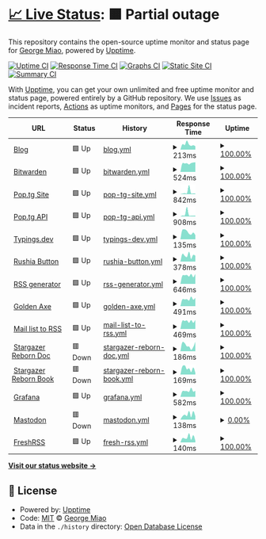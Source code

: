 # [📈 Live Status](https://status.miao.dev): <!--live status--> **🟧 Partial outage**

This repository contains the open-source uptime monitor and status page for [George Miao](miao.dev), powered by [Upptime](https://github.com/upptime/upptime).

[![Uptime CI](https://github.com/George-Miao/upptime/workflows/Uptime%20CI/badge.svg)](https://github.com/George-Miao/upptime/actions?query=workflow%3A%22Uptime+CI%22)
[![Response Time CI](https://github.com/George-Miao/upptime/workflows/Response%20Time%20CI/badge.svg)](https://github.com/George-Miao/upptime/actions?query=workflow%3A%22Response+Time+CI%22)
[![Graphs CI](https://github.com/George-Miao/upptime/workflows/Graphs%20CI/badge.svg)](https://github.com/George-Miao/upptime/actions?query=workflow%3A%22Graphs+CI%22)
[![Static Site CI](https://github.com/George-Miao/upptime/workflows/Static%20Site%20CI/badge.svg)](https://github.com/George-Miao/upptime/actions?query=workflow%3A%22Static+Site+CI%22)
[![Summary CI](https://github.com/George-Miao/upptime/workflows/Summary%20CI/badge.svg)](https://github.com/George-Miao/upptime/actions?query=workflow%3A%22Summary+CI%22)

With [Upptime](https://upptime.js.org), you can get your own unlimited and free uptime monitor and status page, powered entirely by a GitHub repository. We use [Issues](https://github.com/George-Miao/upptime/issues) as incident reports, [Actions](https://github.com/George-Miao/upptime/actions) as uptime monitors, and [Pages](https://status.miao.dev) for the status page.

<!--start: status pages-->
<!-- This summary is generated by Upptime (https://github.com/upptime/upptime) -->
<!-- Do not edit this manually, your changes will be overwritten -->
<!-- prettier-ignore -->
| URL | Status | History | Response Time | Uptime |
| --- | ------ | ------- | ------------- | ------ |
| <img alt="" src="https://icons.duckduckgo.com/ip3/miao.dev.ico" height="13"> [Blog](https://miao.dev) | 🟩 Up | [blog.yml](https://github.com/George-Miao/Upptime/commits/HEAD/history/blog.yml) | <details><summary><img alt="Response time graph" src="./graphs/blog/response-time-week.png" height="20"> 213ms</summary><br><a href="https://status.miao.dev/history/blog"><img alt="Response time 222" src="https://img.shields.io/endpoint?url=https%3A%2F%2Fraw.githubusercontent.com%2FGeorge-Miao%2FUpptime%2FHEAD%2Fapi%2Fblog%2Fresponse-time.json"></a><br><a href="https://status.miao.dev/history/blog"><img alt="24-hour response time 446" src="https://img.shields.io/endpoint?url=https%3A%2F%2Fraw.githubusercontent.com%2FGeorge-Miao%2FUpptime%2FHEAD%2Fapi%2Fblog%2Fresponse-time-day.json"></a><br><a href="https://status.miao.dev/history/blog"><img alt="7-day response time 213" src="https://img.shields.io/endpoint?url=https%3A%2F%2Fraw.githubusercontent.com%2FGeorge-Miao%2FUpptime%2FHEAD%2Fapi%2Fblog%2Fresponse-time-week.json"></a><br><a href="https://status.miao.dev/history/blog"><img alt="30-day response time 183" src="https://img.shields.io/endpoint?url=https%3A%2F%2Fraw.githubusercontent.com%2FGeorge-Miao%2FUpptime%2FHEAD%2Fapi%2Fblog%2Fresponse-time-month.json"></a><br><a href="https://status.miao.dev/history/blog"><img alt="1-year response time 229" src="https://img.shields.io/endpoint?url=https%3A%2F%2Fraw.githubusercontent.com%2FGeorge-Miao%2FUpptime%2FHEAD%2Fapi%2Fblog%2Fresponse-time-year.json"></a></details> | <details><summary><a href="https://status.miao.dev/history/blog">100.00%</a></summary><a href="https://status.miao.dev/history/blog"><img alt="All-time uptime 97.03%" src="https://img.shields.io/endpoint?url=https%3A%2F%2Fraw.githubusercontent.com%2FGeorge-Miao%2FUpptime%2FHEAD%2Fapi%2Fblog%2Fuptime.json"></a><br><a href="https://status.miao.dev/history/blog"><img alt="24-hour uptime 100.00%" src="https://img.shields.io/endpoint?url=https%3A%2F%2Fraw.githubusercontent.com%2FGeorge-Miao%2FUpptime%2FHEAD%2Fapi%2Fblog%2Fuptime-day.json"></a><br><a href="https://status.miao.dev/history/blog"><img alt="7-day uptime 100.00%" src="https://img.shields.io/endpoint?url=https%3A%2F%2Fraw.githubusercontent.com%2FGeorge-Miao%2FUpptime%2FHEAD%2Fapi%2Fblog%2Fuptime-week.json"></a><br><a href="https://status.miao.dev/history/blog"><img alt="30-day uptime 100.00%" src="https://img.shields.io/endpoint?url=https%3A%2F%2Fraw.githubusercontent.com%2FGeorge-Miao%2FUpptime%2FHEAD%2Fapi%2Fblog%2Fuptime-month.json"></a><br><a href="https://status.miao.dev/history/blog"><img alt="1-year uptime 99.99%" src="https://img.shields.io/endpoint?url=https%3A%2F%2Fraw.githubusercontent.com%2FGeorge-Miao%2FUpptime%2FHEAD%2Fapi%2Fblog%2Fuptime-year.json"></a></details>
| <img alt="" src="https://icons.duckduckgo.com/ip3/bw.miao.dev.ico" height="13"> [Bitwarden](https://bw.miao.dev) | 🟩 Up | [bitwarden.yml](https://github.com/George-Miao/Upptime/commits/HEAD/history/bitwarden.yml) | <details><summary><img alt="Response time graph" src="./graphs/bitwarden/response-time-week.png" height="20"> 524ms</summary><br><a href="https://status.miao.dev/history/bitwarden"><img alt="Response time 567" src="https://img.shields.io/endpoint?url=https%3A%2F%2Fraw.githubusercontent.com%2FGeorge-Miao%2FUpptime%2FHEAD%2Fapi%2Fbitwarden%2Fresponse-time.json"></a><br><a href="https://status.miao.dev/history/bitwarden"><img alt="24-hour response time 533" src="https://img.shields.io/endpoint?url=https%3A%2F%2Fraw.githubusercontent.com%2FGeorge-Miao%2FUpptime%2FHEAD%2Fapi%2Fbitwarden%2Fresponse-time-day.json"></a><br><a href="https://status.miao.dev/history/bitwarden"><img alt="7-day response time 524" src="https://img.shields.io/endpoint?url=https%3A%2F%2Fraw.githubusercontent.com%2FGeorge-Miao%2FUpptime%2FHEAD%2Fapi%2Fbitwarden%2Fresponse-time-week.json"></a><br><a href="https://status.miao.dev/history/bitwarden"><img alt="30-day response time 510" src="https://img.shields.io/endpoint?url=https%3A%2F%2Fraw.githubusercontent.com%2FGeorge-Miao%2FUpptime%2FHEAD%2Fapi%2Fbitwarden%2Fresponse-time-month.json"></a><br><a href="https://status.miao.dev/history/bitwarden"><img alt="1-year response time 545" src="https://img.shields.io/endpoint?url=https%3A%2F%2Fraw.githubusercontent.com%2FGeorge-Miao%2FUpptime%2FHEAD%2Fapi%2Fbitwarden%2Fresponse-time-year.json"></a></details> | <details><summary><a href="https://status.miao.dev/history/bitwarden">100.00%</a></summary><a href="https://status.miao.dev/history/bitwarden"><img alt="All-time uptime 94.38%" src="https://img.shields.io/endpoint?url=https%3A%2F%2Fraw.githubusercontent.com%2FGeorge-Miao%2FUpptime%2FHEAD%2Fapi%2Fbitwarden%2Fuptime.json"></a><br><a href="https://status.miao.dev/history/bitwarden"><img alt="24-hour uptime 100.00%" src="https://img.shields.io/endpoint?url=https%3A%2F%2Fraw.githubusercontent.com%2FGeorge-Miao%2FUpptime%2FHEAD%2Fapi%2Fbitwarden%2Fuptime-day.json"></a><br><a href="https://status.miao.dev/history/bitwarden"><img alt="7-day uptime 100.00%" src="https://img.shields.io/endpoint?url=https%3A%2F%2Fraw.githubusercontent.com%2FGeorge-Miao%2FUpptime%2FHEAD%2Fapi%2Fbitwarden%2Fuptime-week.json"></a><br><a href="https://status.miao.dev/history/bitwarden"><img alt="30-day uptime 100.00%" src="https://img.shields.io/endpoint?url=https%3A%2F%2Fraw.githubusercontent.com%2FGeorge-Miao%2FUpptime%2FHEAD%2Fapi%2Fbitwarden%2Fuptime-month.json"></a><br><a href="https://status.miao.dev/history/bitwarden"><img alt="1-year uptime 99.97%" src="https://img.shields.io/endpoint?url=https%3A%2F%2Fraw.githubusercontent.com%2FGeorge-Miao%2FUpptime%2FHEAD%2Fapi%2Fbitwarden%2Fuptime-year.json"></a></details>
| <img alt="" src="https://icons.duckduckgo.com/ip3/www.pop.tg.ico" height="13"> [Pop.tg Site](https://www.pop.tg) | 🟩 Up | [pop-tg-site.yml](https://github.com/George-Miao/Upptime/commits/HEAD/history/pop-tg-site.yml) | <details><summary><img alt="Response time graph" src="./graphs/pop-tg-site/response-time-week.png" height="20"> 842ms</summary><br><a href="https://status.miao.dev/history/pop-tg-site"><img alt="Response time 860" src="https://img.shields.io/endpoint?url=https%3A%2F%2Fraw.githubusercontent.com%2FGeorge-Miao%2FUpptime%2FHEAD%2Fapi%2Fpop-tg-site%2Fresponse-time.json"></a><br><a href="https://status.miao.dev/history/pop-tg-site"><img alt="24-hour response time 329" src="https://img.shields.io/endpoint?url=https%3A%2F%2Fraw.githubusercontent.com%2FGeorge-Miao%2FUpptime%2FHEAD%2Fapi%2Fpop-tg-site%2Fresponse-time-day.json"></a><br><a href="https://status.miao.dev/history/pop-tg-site"><img alt="7-day response time 842" src="https://img.shields.io/endpoint?url=https%3A%2F%2Fraw.githubusercontent.com%2FGeorge-Miao%2FUpptime%2FHEAD%2Fapi%2Fpop-tg-site%2Fresponse-time-week.json"></a><br><a href="https://status.miao.dev/history/pop-tg-site"><img alt="30-day response time 426" src="https://img.shields.io/endpoint?url=https%3A%2F%2Fraw.githubusercontent.com%2FGeorge-Miao%2FUpptime%2FHEAD%2Fapi%2Fpop-tg-site%2Fresponse-time-month.json"></a><br><a href="https://status.miao.dev/history/pop-tg-site"><img alt="1-year response time 777" src="https://img.shields.io/endpoint?url=https%3A%2F%2Fraw.githubusercontent.com%2FGeorge-Miao%2FUpptime%2FHEAD%2Fapi%2Fpop-tg-site%2Fresponse-time-year.json"></a></details> | <details><summary><a href="https://status.miao.dev/history/pop-tg-site">100.00%</a></summary><a href="https://status.miao.dev/history/pop-tg-site"><img alt="All-time uptime 99.98%" src="https://img.shields.io/endpoint?url=https%3A%2F%2Fraw.githubusercontent.com%2FGeorge-Miao%2FUpptime%2FHEAD%2Fapi%2Fpop-tg-site%2Fuptime.json"></a><br><a href="https://status.miao.dev/history/pop-tg-site"><img alt="24-hour uptime 100.00%" src="https://img.shields.io/endpoint?url=https%3A%2F%2Fraw.githubusercontent.com%2FGeorge-Miao%2FUpptime%2FHEAD%2Fapi%2Fpop-tg-site%2Fuptime-day.json"></a><br><a href="https://status.miao.dev/history/pop-tg-site"><img alt="7-day uptime 100.00%" src="https://img.shields.io/endpoint?url=https%3A%2F%2Fraw.githubusercontent.com%2FGeorge-Miao%2FUpptime%2FHEAD%2Fapi%2Fpop-tg-site%2Fuptime-week.json"></a><br><a href="https://status.miao.dev/history/pop-tg-site"><img alt="30-day uptime 100.00%" src="https://img.shields.io/endpoint?url=https%3A%2F%2Fraw.githubusercontent.com%2FGeorge-Miao%2FUpptime%2FHEAD%2Fapi%2Fpop-tg-site%2Fuptime-month.json"></a><br><a href="https://status.miao.dev/history/pop-tg-site"><img alt="1-year uptime 100.00%" src="https://img.shields.io/endpoint?url=https%3A%2F%2Fraw.githubusercontent.com%2FGeorge-Miao%2FUpptime%2FHEAD%2Fapi%2Fpop-tg-site%2Fuptime-year.json"></a></details>
| <img alt="" src="https://icons.duckduckgo.com/ip3/pop.tg.ico" height="13"> [Pop.tg API](https://pop.tg/api/v2/get_record) | 🟩 Up | [pop-tg-api.yml](https://github.com/George-Miao/Upptime/commits/HEAD/history/pop-tg-api.yml) | <details><summary><img alt="Response time graph" src="./graphs/pop-tg-api/response-time-week.png" height="20"> 908ms</summary><br><a href="https://status.miao.dev/history/pop-tg-api"><img alt="Response time 867" src="https://img.shields.io/endpoint?url=https%3A%2F%2Fraw.githubusercontent.com%2FGeorge-Miao%2FUpptime%2FHEAD%2Fapi%2Fpop-tg-api%2Fresponse-time.json"></a><br><a href="https://status.miao.dev/history/pop-tg-api"><img alt="24-hour response time 378" src="https://img.shields.io/endpoint?url=https%3A%2F%2Fraw.githubusercontent.com%2FGeorge-Miao%2FUpptime%2FHEAD%2Fapi%2Fpop-tg-api%2Fresponse-time-day.json"></a><br><a href="https://status.miao.dev/history/pop-tg-api"><img alt="7-day response time 908" src="https://img.shields.io/endpoint?url=https%3A%2F%2Fraw.githubusercontent.com%2FGeorge-Miao%2FUpptime%2FHEAD%2Fapi%2Fpop-tg-api%2Fresponse-time-week.json"></a><br><a href="https://status.miao.dev/history/pop-tg-api"><img alt="30-day response time 662" src="https://img.shields.io/endpoint?url=https%3A%2F%2Fraw.githubusercontent.com%2FGeorge-Miao%2FUpptime%2FHEAD%2Fapi%2Fpop-tg-api%2Fresponse-time-month.json"></a><br><a href="https://status.miao.dev/history/pop-tg-api"><img alt="1-year response time 722" src="https://img.shields.io/endpoint?url=https%3A%2F%2Fraw.githubusercontent.com%2FGeorge-Miao%2FUpptime%2FHEAD%2Fapi%2Fpop-tg-api%2Fresponse-time-year.json"></a></details> | <details><summary><a href="https://status.miao.dev/history/pop-tg-api">100.00%</a></summary><a href="https://status.miao.dev/history/pop-tg-api"><img alt="All-time uptime 99.99%" src="https://img.shields.io/endpoint?url=https%3A%2F%2Fraw.githubusercontent.com%2FGeorge-Miao%2FUpptime%2FHEAD%2Fapi%2Fpop-tg-api%2Fuptime.json"></a><br><a href="https://status.miao.dev/history/pop-tg-api"><img alt="24-hour uptime 100.00%" src="https://img.shields.io/endpoint?url=https%3A%2F%2Fraw.githubusercontent.com%2FGeorge-Miao%2FUpptime%2FHEAD%2Fapi%2Fpop-tg-api%2Fuptime-day.json"></a><br><a href="https://status.miao.dev/history/pop-tg-api"><img alt="7-day uptime 100.00%" src="https://img.shields.io/endpoint?url=https%3A%2F%2Fraw.githubusercontent.com%2FGeorge-Miao%2FUpptime%2FHEAD%2Fapi%2Fpop-tg-api%2Fuptime-week.json"></a><br><a href="https://status.miao.dev/history/pop-tg-api"><img alt="30-day uptime 100.00%" src="https://img.shields.io/endpoint?url=https%3A%2F%2Fraw.githubusercontent.com%2FGeorge-Miao%2FUpptime%2FHEAD%2Fapi%2Fpop-tg-api%2Fuptime-month.json"></a><br><a href="https://status.miao.dev/history/pop-tg-api"><img alt="1-year uptime 99.99%" src="https://img.shields.io/endpoint?url=https%3A%2F%2Fraw.githubusercontent.com%2FGeorge-Miao%2FUpptime%2FHEAD%2Fapi%2Fpop-tg-api%2Fuptime-year.json"></a></details>
| <img alt="" src="https://icons.duckduckgo.com/ip3/typings.dev.ico" height="13"> [Typings.dev](https://typings.dev) | 🟩 Up | [typings-dev.yml](https://github.com/George-Miao/Upptime/commits/HEAD/history/typings-dev.yml) | <details><summary><img alt="Response time graph" src="./graphs/typings-dev/response-time-week.png" height="20"> 135ms</summary><br><a href="https://status.miao.dev/history/typings-dev"><img alt="Response time 138" src="https://img.shields.io/endpoint?url=https%3A%2F%2Fraw.githubusercontent.com%2FGeorge-Miao%2FUpptime%2FHEAD%2Fapi%2Ftypings-dev%2Fresponse-time.json"></a><br><a href="https://status.miao.dev/history/typings-dev"><img alt="24-hour response time 240" src="https://img.shields.io/endpoint?url=https%3A%2F%2Fraw.githubusercontent.com%2FGeorge-Miao%2FUpptime%2FHEAD%2Fapi%2Ftypings-dev%2Fresponse-time-day.json"></a><br><a href="https://status.miao.dev/history/typings-dev"><img alt="7-day response time 135" src="https://img.shields.io/endpoint?url=https%3A%2F%2Fraw.githubusercontent.com%2FGeorge-Miao%2FUpptime%2FHEAD%2Fapi%2Ftypings-dev%2Fresponse-time-week.json"></a><br><a href="https://status.miao.dev/history/typings-dev"><img alt="30-day response time 126" src="https://img.shields.io/endpoint?url=https%3A%2F%2Fraw.githubusercontent.com%2FGeorge-Miao%2FUpptime%2FHEAD%2Fapi%2Ftypings-dev%2Fresponse-time-month.json"></a><br><a href="https://status.miao.dev/history/typings-dev"><img alt="1-year response time 141" src="https://img.shields.io/endpoint?url=https%3A%2F%2Fraw.githubusercontent.com%2FGeorge-Miao%2FUpptime%2FHEAD%2Fapi%2Ftypings-dev%2Fresponse-time-year.json"></a></details> | <details><summary><a href="https://status.miao.dev/history/typings-dev">100.00%</a></summary><a href="https://status.miao.dev/history/typings-dev"><img alt="All-time uptime 100.00%" src="https://img.shields.io/endpoint?url=https%3A%2F%2Fraw.githubusercontent.com%2FGeorge-Miao%2FUpptime%2FHEAD%2Fapi%2Ftypings-dev%2Fuptime.json"></a><br><a href="https://status.miao.dev/history/typings-dev"><img alt="24-hour uptime 100.00%" src="https://img.shields.io/endpoint?url=https%3A%2F%2Fraw.githubusercontent.com%2FGeorge-Miao%2FUpptime%2FHEAD%2Fapi%2Ftypings-dev%2Fuptime-day.json"></a><br><a href="https://status.miao.dev/history/typings-dev"><img alt="7-day uptime 100.00%" src="https://img.shields.io/endpoint?url=https%3A%2F%2Fraw.githubusercontent.com%2FGeorge-Miao%2FUpptime%2FHEAD%2Fapi%2Ftypings-dev%2Fuptime-week.json"></a><br><a href="https://status.miao.dev/history/typings-dev"><img alt="30-day uptime 100.00%" src="https://img.shields.io/endpoint?url=https%3A%2F%2Fraw.githubusercontent.com%2FGeorge-Miao%2FUpptime%2FHEAD%2Fapi%2Ftypings-dev%2Fuptime-month.json"></a><br><a href="https://status.miao.dev/history/typings-dev"><img alt="1-year uptime 99.99%" src="https://img.shields.io/endpoint?url=https%3A%2F%2Fraw.githubusercontent.com%2FGeorge-Miao%2FUpptime%2FHEAD%2Fapi%2Ftypings-dev%2Fuptime-year.json"></a></details>
| <img alt="" src="https://icons.duckduckgo.com/ip3/rushia.moe.ico" height="13"> [Rushia Button](https://rushia.moe) | 🟩 Up | [rushia-button.yml](https://github.com/George-Miao/Upptime/commits/HEAD/history/rushia-button.yml) | <details><summary><img alt="Response time graph" src="./graphs/rushia-button/response-time-week.png" height="20"> 378ms</summary><br><a href="https://status.miao.dev/history/rushia-button"><img alt="Response time 396" src="https://img.shields.io/endpoint?url=https%3A%2F%2Fraw.githubusercontent.com%2FGeorge-Miao%2FUpptime%2FHEAD%2Fapi%2Frushia-button%2Fresponse-time.json"></a><br><a href="https://status.miao.dev/history/rushia-button"><img alt="24-hour response time 221" src="https://img.shields.io/endpoint?url=https%3A%2F%2Fraw.githubusercontent.com%2FGeorge-Miao%2FUpptime%2FHEAD%2Fapi%2Frushia-button%2Fresponse-time-day.json"></a><br><a href="https://status.miao.dev/history/rushia-button"><img alt="7-day response time 378" src="https://img.shields.io/endpoint?url=https%3A%2F%2Fraw.githubusercontent.com%2FGeorge-Miao%2FUpptime%2FHEAD%2Fapi%2Frushia-button%2Fresponse-time-week.json"></a><br><a href="https://status.miao.dev/history/rushia-button"><img alt="30-day response time 367" src="https://img.shields.io/endpoint?url=https%3A%2F%2Fraw.githubusercontent.com%2FGeorge-Miao%2FUpptime%2FHEAD%2Fapi%2Frushia-button%2Fresponse-time-month.json"></a><br><a href="https://status.miao.dev/history/rushia-button"><img alt="1-year response time 370" src="https://img.shields.io/endpoint?url=https%3A%2F%2Fraw.githubusercontent.com%2FGeorge-Miao%2FUpptime%2FHEAD%2Fapi%2Frushia-button%2Fresponse-time-year.json"></a></details> | <details><summary><a href="https://status.miao.dev/history/rushia-button">100.00%</a></summary><a href="https://status.miao.dev/history/rushia-button"><img alt="All-time uptime 99.97%" src="https://img.shields.io/endpoint?url=https%3A%2F%2Fraw.githubusercontent.com%2FGeorge-Miao%2FUpptime%2FHEAD%2Fapi%2Frushia-button%2Fuptime.json"></a><br><a href="https://status.miao.dev/history/rushia-button"><img alt="24-hour uptime 100.00%" src="https://img.shields.io/endpoint?url=https%3A%2F%2Fraw.githubusercontent.com%2FGeorge-Miao%2FUpptime%2FHEAD%2Fapi%2Frushia-button%2Fuptime-day.json"></a><br><a href="https://status.miao.dev/history/rushia-button"><img alt="7-day uptime 100.00%" src="https://img.shields.io/endpoint?url=https%3A%2F%2Fraw.githubusercontent.com%2FGeorge-Miao%2FUpptime%2FHEAD%2Fapi%2Frushia-button%2Fuptime-week.json"></a><br><a href="https://status.miao.dev/history/rushia-button"><img alt="30-day uptime 100.00%" src="https://img.shields.io/endpoint?url=https%3A%2F%2Fraw.githubusercontent.com%2FGeorge-Miao%2FUpptime%2FHEAD%2Fapi%2Frushia-button%2Fuptime-month.json"></a><br><a href="https://status.miao.dev/history/rushia-button"><img alt="1-year uptime 99.99%" src="https://img.shields.io/endpoint?url=https%3A%2F%2Fraw.githubusercontent.com%2FGeorge-Miao%2FUpptime%2FHEAD%2Fapi%2Frushia-button%2Fuptime-year.json"></a></details>
| <img alt="" src="https://icons.duckduckgo.com/ip3/rss.miao.dev.ico" height="13"> [RSS generator](https://rss.miao.dev/bili/article/123) | 🟩 Up | [rss-generator.yml](https://github.com/George-Miao/Upptime/commits/HEAD/history/rss-generator.yml) | <details><summary><img alt="Response time graph" src="./graphs/rss-generator/response-time-week.png" height="20"> 646ms</summary><br><a href="https://status.miao.dev/history/rss-generator"><img alt="Response time 661" src="https://img.shields.io/endpoint?url=https%3A%2F%2Fraw.githubusercontent.com%2FGeorge-Miao%2FUpptime%2FHEAD%2Fapi%2Frss-generator%2Fresponse-time.json"></a><br><a href="https://status.miao.dev/history/rss-generator"><img alt="24-hour response time 948" src="https://img.shields.io/endpoint?url=https%3A%2F%2Fraw.githubusercontent.com%2FGeorge-Miao%2FUpptime%2FHEAD%2Fapi%2Frss-generator%2Fresponse-time-day.json"></a><br><a href="https://status.miao.dev/history/rss-generator"><img alt="7-day response time 646" src="https://img.shields.io/endpoint?url=https%3A%2F%2Fraw.githubusercontent.com%2FGeorge-Miao%2FUpptime%2FHEAD%2Fapi%2Frss-generator%2Fresponse-time-week.json"></a><br><a href="https://status.miao.dev/history/rss-generator"><img alt="30-day response time 625" src="https://img.shields.io/endpoint?url=https%3A%2F%2Fraw.githubusercontent.com%2FGeorge-Miao%2FUpptime%2FHEAD%2Fapi%2Frss-generator%2Fresponse-time-month.json"></a><br><a href="https://status.miao.dev/history/rss-generator"><img alt="1-year response time 629" src="https://img.shields.io/endpoint?url=https%3A%2F%2Fraw.githubusercontent.com%2FGeorge-Miao%2FUpptime%2FHEAD%2Fapi%2Frss-generator%2Fresponse-time-year.json"></a></details> | <details><summary><a href="https://status.miao.dev/history/rss-generator">100.00%</a></summary><a href="https://status.miao.dev/history/rss-generator"><img alt="All-time uptime 98.19%" src="https://img.shields.io/endpoint?url=https%3A%2F%2Fraw.githubusercontent.com%2FGeorge-Miao%2FUpptime%2FHEAD%2Fapi%2Frss-generator%2Fuptime.json"></a><br><a href="https://status.miao.dev/history/rss-generator"><img alt="24-hour uptime 100.00%" src="https://img.shields.io/endpoint?url=https%3A%2F%2Fraw.githubusercontent.com%2FGeorge-Miao%2FUpptime%2FHEAD%2Fapi%2Frss-generator%2Fuptime-day.json"></a><br><a href="https://status.miao.dev/history/rss-generator"><img alt="7-day uptime 100.00%" src="https://img.shields.io/endpoint?url=https%3A%2F%2Fraw.githubusercontent.com%2FGeorge-Miao%2FUpptime%2FHEAD%2Fapi%2Frss-generator%2Fuptime-week.json"></a><br><a href="https://status.miao.dev/history/rss-generator"><img alt="30-day uptime 100.00%" src="https://img.shields.io/endpoint?url=https%3A%2F%2Fraw.githubusercontent.com%2FGeorge-Miao%2FUpptime%2FHEAD%2Fapi%2Frss-generator%2Fuptime-month.json"></a><br><a href="https://status.miao.dev/history/rss-generator"><img alt="1-year uptime 99.99%" src="https://img.shields.io/endpoint?url=https%3A%2F%2Fraw.githubusercontent.com%2FGeorge-Miao%2FUpptime%2FHEAD%2Fapi%2Frss-generator%2Fuptime-year.json"></a></details>
| <img alt="" src="https://icons.duckduckgo.com/ip3/golden-axe.fly.dev.ico" height="13"> [Golden Axe](https://golden-axe.fly.dev/health) | 🟩 Up | [golden-axe.yml](https://github.com/George-Miao/Upptime/commits/HEAD/history/golden-axe.yml) | <details><summary><img alt="Response time graph" src="./graphs/golden-axe/response-time-week.png" height="20"> 491ms</summary><br><a href="https://status.miao.dev/history/golden-axe"><img alt="Response time 476" src="https://img.shields.io/endpoint?url=https%3A%2F%2Fraw.githubusercontent.com%2FGeorge-Miao%2FUpptime%2FHEAD%2Fapi%2Fgolden-axe%2Fresponse-time.json"></a><br><a href="https://status.miao.dev/history/golden-axe"><img alt="24-hour response time 850" src="https://img.shields.io/endpoint?url=https%3A%2F%2Fraw.githubusercontent.com%2FGeorge-Miao%2FUpptime%2FHEAD%2Fapi%2Fgolden-axe%2Fresponse-time-day.json"></a><br><a href="https://status.miao.dev/history/golden-axe"><img alt="7-day response time 491" src="https://img.shields.io/endpoint?url=https%3A%2F%2Fraw.githubusercontent.com%2FGeorge-Miao%2FUpptime%2FHEAD%2Fapi%2Fgolden-axe%2Fresponse-time-week.json"></a><br><a href="https://status.miao.dev/history/golden-axe"><img alt="30-day response time 454" src="https://img.shields.io/endpoint?url=https%3A%2F%2Fraw.githubusercontent.com%2FGeorge-Miao%2FUpptime%2FHEAD%2Fapi%2Fgolden-axe%2Fresponse-time-month.json"></a><br><a href="https://status.miao.dev/history/golden-axe"><img alt="1-year response time 472" src="https://img.shields.io/endpoint?url=https%3A%2F%2Fraw.githubusercontent.com%2FGeorge-Miao%2FUpptime%2FHEAD%2Fapi%2Fgolden-axe%2Fresponse-time-year.json"></a></details> | <details><summary><a href="https://status.miao.dev/history/golden-axe">100.00%</a></summary><a href="https://status.miao.dev/history/golden-axe"><img alt="All-time uptime 99.79%" src="https://img.shields.io/endpoint?url=https%3A%2F%2Fraw.githubusercontent.com%2FGeorge-Miao%2FUpptime%2FHEAD%2Fapi%2Fgolden-axe%2Fuptime.json"></a><br><a href="https://status.miao.dev/history/golden-axe"><img alt="24-hour uptime 100.00%" src="https://img.shields.io/endpoint?url=https%3A%2F%2Fraw.githubusercontent.com%2FGeorge-Miao%2FUpptime%2FHEAD%2Fapi%2Fgolden-axe%2Fuptime-day.json"></a><br><a href="https://status.miao.dev/history/golden-axe"><img alt="7-day uptime 100.00%" src="https://img.shields.io/endpoint?url=https%3A%2F%2Fraw.githubusercontent.com%2FGeorge-Miao%2FUpptime%2FHEAD%2Fapi%2Fgolden-axe%2Fuptime-week.json"></a><br><a href="https://status.miao.dev/history/golden-axe"><img alt="30-day uptime 99.77%" src="https://img.shields.io/endpoint?url=https%3A%2F%2Fraw.githubusercontent.com%2FGeorge-Miao%2FUpptime%2FHEAD%2Fapi%2Fgolden-axe%2Fuptime-month.json"></a><br><a href="https://status.miao.dev/history/golden-axe"><img alt="1-year uptime 99.95%" src="https://img.shields.io/endpoint?url=https%3A%2F%2Fraw.githubusercontent.com%2FGeorge-Miao%2FUpptime%2FHEAD%2Fapi%2Fgolden-axe%2Fuptime-year.json"></a></details>
| <img alt="" src="https://icons.duckduckgo.com/ip3/rss.miao.do.ico" height="13"> [Mail list to RSS](https://rss.miao.do/health) | 🟩 Up | [mail-list-to-rss.yml](https://github.com/George-Miao/Upptime/commits/HEAD/history/mail-list-to-rss.yml) | <details><summary><img alt="Response time graph" src="./graphs/mail-list-to-rss/response-time-week.png" height="20"> 469ms</summary><br><a href="https://status.miao.dev/history/mail-list-to-rss"><img alt="Response time 526" src="https://img.shields.io/endpoint?url=https%3A%2F%2Fraw.githubusercontent.com%2FGeorge-Miao%2FUpptime%2FHEAD%2Fapi%2Fmail-list-to-rss%2Fresponse-time.json"></a><br><a href="https://status.miao.dev/history/mail-list-to-rss"><img alt="24-hour response time 512" src="https://img.shields.io/endpoint?url=https%3A%2F%2Fraw.githubusercontent.com%2FGeorge-Miao%2FUpptime%2FHEAD%2Fapi%2Fmail-list-to-rss%2Fresponse-time-day.json"></a><br><a href="https://status.miao.dev/history/mail-list-to-rss"><img alt="7-day response time 469" src="https://img.shields.io/endpoint?url=https%3A%2F%2Fraw.githubusercontent.com%2FGeorge-Miao%2FUpptime%2FHEAD%2Fapi%2Fmail-list-to-rss%2Fresponse-time-week.json"></a><br><a href="https://status.miao.dev/history/mail-list-to-rss"><img alt="30-day response time 499" src="https://img.shields.io/endpoint?url=https%3A%2F%2Fraw.githubusercontent.com%2FGeorge-Miao%2FUpptime%2FHEAD%2Fapi%2Fmail-list-to-rss%2Fresponse-time-month.json"></a><br><a href="https://status.miao.dev/history/mail-list-to-rss"><img alt="1-year response time 533" src="https://img.shields.io/endpoint?url=https%3A%2F%2Fraw.githubusercontent.com%2FGeorge-Miao%2FUpptime%2FHEAD%2Fapi%2Fmail-list-to-rss%2Fresponse-time-year.json"></a></details> | <details><summary><a href="https://status.miao.dev/history/mail-list-to-rss">100.00%</a></summary><a href="https://status.miao.dev/history/mail-list-to-rss"><img alt="All-time uptime 99.38%" src="https://img.shields.io/endpoint?url=https%3A%2F%2Fraw.githubusercontent.com%2FGeorge-Miao%2FUpptime%2FHEAD%2Fapi%2Fmail-list-to-rss%2Fuptime.json"></a><br><a href="https://status.miao.dev/history/mail-list-to-rss"><img alt="24-hour uptime 100.00%" src="https://img.shields.io/endpoint?url=https%3A%2F%2Fraw.githubusercontent.com%2FGeorge-Miao%2FUpptime%2FHEAD%2Fapi%2Fmail-list-to-rss%2Fuptime-day.json"></a><br><a href="https://status.miao.dev/history/mail-list-to-rss"><img alt="7-day uptime 100.00%" src="https://img.shields.io/endpoint?url=https%3A%2F%2Fraw.githubusercontent.com%2FGeorge-Miao%2FUpptime%2FHEAD%2Fapi%2Fmail-list-to-rss%2Fuptime-week.json"></a><br><a href="https://status.miao.dev/history/mail-list-to-rss"><img alt="30-day uptime 99.78%" src="https://img.shields.io/endpoint?url=https%3A%2F%2Fraw.githubusercontent.com%2FGeorge-Miao%2FUpptime%2FHEAD%2Fapi%2Fmail-list-to-rss%2Fuptime-month.json"></a><br><a href="https://status.miao.dev/history/mail-list-to-rss"><img alt="1-year uptime 98.96%" src="https://img.shields.io/endpoint?url=https%3A%2F%2Fraw.githubusercontent.com%2FGeorge-Miao%2FUpptime%2FHEAD%2Fapi%2Fmail-list-to-rss%2Fuptime-year.json"></a></details>
| <img alt="" src="https://icons.duckduckgo.com/ip3/doc.stargazer.sh.ico" height="13"> [Stargazer Reborn Doc](https://doc.stargazer.sh/) | 🟥 Down | [stargazer-reborn-doc.yml](https://github.com/George-Miao/Upptime/commits/HEAD/history/stargazer-reborn-doc.yml) | <details><summary><img alt="Response time graph" src="./graphs/stargazer-reborn-doc/response-time-week.png" height="20"> 186ms</summary><br><a href="https://status.miao.dev/history/stargazer-reborn-doc"><img alt="Response time 257" src="https://img.shields.io/endpoint?url=https%3A%2F%2Fraw.githubusercontent.com%2FGeorge-Miao%2FUpptime%2FHEAD%2Fapi%2Fstargazer-reborn-doc%2Fresponse-time.json"></a><br><a href="https://status.miao.dev/history/stargazer-reborn-doc"><img alt="24-hour response time 187" src="https://img.shields.io/endpoint?url=https%3A%2F%2Fraw.githubusercontent.com%2FGeorge-Miao%2FUpptime%2FHEAD%2Fapi%2Fstargazer-reborn-doc%2Fresponse-time-day.json"></a><br><a href="https://status.miao.dev/history/stargazer-reborn-doc"><img alt="7-day response time 186" src="https://img.shields.io/endpoint?url=https%3A%2F%2Fraw.githubusercontent.com%2FGeorge-Miao%2FUpptime%2FHEAD%2Fapi%2Fstargazer-reborn-doc%2Fresponse-time-week.json"></a><br><a href="https://status.miao.dev/history/stargazer-reborn-doc"><img alt="30-day response time 227" src="https://img.shields.io/endpoint?url=https%3A%2F%2Fraw.githubusercontent.com%2FGeorge-Miao%2FUpptime%2FHEAD%2Fapi%2Fstargazer-reborn-doc%2Fresponse-time-month.json"></a><br><a href="https://status.miao.dev/history/stargazer-reborn-doc"><img alt="1-year response time 240" src="https://img.shields.io/endpoint?url=https%3A%2F%2Fraw.githubusercontent.com%2FGeorge-Miao%2FUpptime%2FHEAD%2Fapi%2Fstargazer-reborn-doc%2Fresponse-time-year.json"></a></details> | <details><summary><a href="https://status.miao.dev/history/stargazer-reborn-doc">100.00%</a></summary><a href="https://status.miao.dev/history/stargazer-reborn-doc"><img alt="All-time uptime 99.98%" src="https://img.shields.io/endpoint?url=https%3A%2F%2Fraw.githubusercontent.com%2FGeorge-Miao%2FUpptime%2FHEAD%2Fapi%2Fstargazer-reborn-doc%2Fuptime.json"></a><br><a href="https://status.miao.dev/history/stargazer-reborn-doc"><img alt="24-hour uptime 99.97%" src="https://img.shields.io/endpoint?url=https%3A%2F%2Fraw.githubusercontent.com%2FGeorge-Miao%2FUpptime%2FHEAD%2Fapi%2Fstargazer-reborn-doc%2Fuptime-day.json"></a><br><a href="https://status.miao.dev/history/stargazer-reborn-doc"><img alt="7-day uptime 100.00%" src="https://img.shields.io/endpoint?url=https%3A%2F%2Fraw.githubusercontent.com%2FGeorge-Miao%2FUpptime%2FHEAD%2Fapi%2Fstargazer-reborn-doc%2Fuptime-week.json"></a><br><a href="https://status.miao.dev/history/stargazer-reborn-doc"><img alt="30-day uptime 100.00%" src="https://img.shields.io/endpoint?url=https%3A%2F%2Fraw.githubusercontent.com%2FGeorge-Miao%2FUpptime%2FHEAD%2Fapi%2Fstargazer-reborn-doc%2Fuptime-month.json"></a><br><a href="https://status.miao.dev/history/stargazer-reborn-doc"><img alt="1-year uptime 100.00%" src="https://img.shields.io/endpoint?url=https%3A%2F%2Fraw.githubusercontent.com%2FGeorge-Miao%2FUpptime%2FHEAD%2Fapi%2Fstargazer-reborn-doc%2Fuptime-year.json"></a></details>
| <img alt="" src="https://icons.duckduckgo.com/ip3/book.stargazer.sh.ico" height="13"> [Stargazer Reborn Book](https://book.stargazer.sh/) | 🟥 Down | [stargazer-reborn-book.yml](https://github.com/George-Miao/Upptime/commits/HEAD/history/stargazer-reborn-book.yml) | <details><summary><img alt="Response time graph" src="./graphs/stargazer-reborn-book/response-time-week.png" height="20"> 169ms</summary><br><a href="https://status.miao.dev/history/stargazer-reborn-book"><img alt="Response time 259" src="https://img.shields.io/endpoint?url=https%3A%2F%2Fraw.githubusercontent.com%2FGeorge-Miao%2FUpptime%2FHEAD%2Fapi%2Fstargazer-reborn-book%2Fresponse-time.json"></a><br><a href="https://status.miao.dev/history/stargazer-reborn-book"><img alt="24-hour response time 258" src="https://img.shields.io/endpoint?url=https%3A%2F%2Fraw.githubusercontent.com%2FGeorge-Miao%2FUpptime%2FHEAD%2Fapi%2Fstargazer-reborn-book%2Fresponse-time-day.json"></a><br><a href="https://status.miao.dev/history/stargazer-reborn-book"><img alt="7-day response time 169" src="https://img.shields.io/endpoint?url=https%3A%2F%2Fraw.githubusercontent.com%2FGeorge-Miao%2FUpptime%2FHEAD%2Fapi%2Fstargazer-reborn-book%2Fresponse-time-week.json"></a><br><a href="https://status.miao.dev/history/stargazer-reborn-book"><img alt="30-day response time 188" src="https://img.shields.io/endpoint?url=https%3A%2F%2Fraw.githubusercontent.com%2FGeorge-Miao%2FUpptime%2FHEAD%2Fapi%2Fstargazer-reborn-book%2Fresponse-time-month.json"></a><br><a href="https://status.miao.dev/history/stargazer-reborn-book"><img alt="1-year response time 245" src="https://img.shields.io/endpoint?url=https%3A%2F%2Fraw.githubusercontent.com%2FGeorge-Miao%2FUpptime%2FHEAD%2Fapi%2Fstargazer-reborn-book%2Fresponse-time-year.json"></a></details> | <details><summary><a href="https://status.miao.dev/history/stargazer-reborn-book">100.00%</a></summary><a href="https://status.miao.dev/history/stargazer-reborn-book"><img alt="All-time uptime 99.98%" src="https://img.shields.io/endpoint?url=https%3A%2F%2Fraw.githubusercontent.com%2FGeorge-Miao%2FUpptime%2FHEAD%2Fapi%2Fstargazer-reborn-book%2Fuptime.json"></a><br><a href="https://status.miao.dev/history/stargazer-reborn-book"><img alt="24-hour uptime 99.98%" src="https://img.shields.io/endpoint?url=https%3A%2F%2Fraw.githubusercontent.com%2FGeorge-Miao%2FUpptime%2FHEAD%2Fapi%2Fstargazer-reborn-book%2Fuptime-day.json"></a><br><a href="https://status.miao.dev/history/stargazer-reborn-book"><img alt="7-day uptime 100.00%" src="https://img.shields.io/endpoint?url=https%3A%2F%2Fraw.githubusercontent.com%2FGeorge-Miao%2FUpptime%2FHEAD%2Fapi%2Fstargazer-reborn-book%2Fuptime-week.json"></a><br><a href="https://status.miao.dev/history/stargazer-reborn-book"><img alt="30-day uptime 100.00%" src="https://img.shields.io/endpoint?url=https%3A%2F%2Fraw.githubusercontent.com%2FGeorge-Miao%2FUpptime%2FHEAD%2Fapi%2Fstargazer-reborn-book%2Fuptime-month.json"></a><br><a href="https://status.miao.dev/history/stargazer-reborn-book"><img alt="1-year uptime 100.00%" src="https://img.shields.io/endpoint?url=https%3A%2F%2Fraw.githubusercontent.com%2FGeorge-Miao%2FUpptime%2FHEAD%2Fapi%2Fstargazer-reborn-book%2Fuptime-year.json"></a></details>
| <img alt="" src="https://icons.duckduckgo.com/ip3/grafana.miao.dev.ico" height="13"> [Grafana](https://grafana.miao.dev/api/health) | 🟩 Up | [grafana.yml](https://github.com/George-Miao/Upptime/commits/HEAD/history/grafana.yml) | <details><summary><img alt="Response time graph" src="./graphs/grafana/response-time-week.png" height="20"> 582ms</summary><br><a href="https://status.miao.dev/history/grafana"><img alt="Response time 590" src="https://img.shields.io/endpoint?url=https%3A%2F%2Fraw.githubusercontent.com%2FGeorge-Miao%2FUpptime%2FHEAD%2Fapi%2Fgrafana%2Fresponse-time.json"></a><br><a href="https://status.miao.dev/history/grafana"><img alt="24-hour response time 807" src="https://img.shields.io/endpoint?url=https%3A%2F%2Fraw.githubusercontent.com%2FGeorge-Miao%2FUpptime%2FHEAD%2Fapi%2Fgrafana%2Fresponse-time-day.json"></a><br><a href="https://status.miao.dev/history/grafana"><img alt="7-day response time 582" src="https://img.shields.io/endpoint?url=https%3A%2F%2Fraw.githubusercontent.com%2FGeorge-Miao%2FUpptime%2FHEAD%2Fapi%2Fgrafana%2Fresponse-time-week.json"></a><br><a href="https://status.miao.dev/history/grafana"><img alt="30-day response time 539" src="https://img.shields.io/endpoint?url=https%3A%2F%2Fraw.githubusercontent.com%2FGeorge-Miao%2FUpptime%2FHEAD%2Fapi%2Fgrafana%2Fresponse-time-month.json"></a><br><a href="https://status.miao.dev/history/grafana"><img alt="1-year response time 567" src="https://img.shields.io/endpoint?url=https%3A%2F%2Fraw.githubusercontent.com%2FGeorge-Miao%2FUpptime%2FHEAD%2Fapi%2Fgrafana%2Fresponse-time-year.json"></a></details> | <details><summary><a href="https://status.miao.dev/history/grafana">100.00%</a></summary><a href="https://status.miao.dev/history/grafana"><img alt="All-time uptime 92.33%" src="https://img.shields.io/endpoint?url=https%3A%2F%2Fraw.githubusercontent.com%2FGeorge-Miao%2FUpptime%2FHEAD%2Fapi%2Fgrafana%2Fuptime.json"></a><br><a href="https://status.miao.dev/history/grafana"><img alt="24-hour uptime 100.00%" src="https://img.shields.io/endpoint?url=https%3A%2F%2Fraw.githubusercontent.com%2FGeorge-Miao%2FUpptime%2FHEAD%2Fapi%2Fgrafana%2Fuptime-day.json"></a><br><a href="https://status.miao.dev/history/grafana"><img alt="7-day uptime 100.00%" src="https://img.shields.io/endpoint?url=https%3A%2F%2Fraw.githubusercontent.com%2FGeorge-Miao%2FUpptime%2FHEAD%2Fapi%2Fgrafana%2Fuptime-week.json"></a><br><a href="https://status.miao.dev/history/grafana"><img alt="30-day uptime 100.00%" src="https://img.shields.io/endpoint?url=https%3A%2F%2Fraw.githubusercontent.com%2FGeorge-Miao%2FUpptime%2FHEAD%2Fapi%2Fgrafana%2Fuptime-month.json"></a><br><a href="https://status.miao.dev/history/grafana"><img alt="1-year uptime 94.52%" src="https://img.shields.io/endpoint?url=https%3A%2F%2Fraw.githubusercontent.com%2FGeorge-Miao%2FUpptime%2FHEAD%2Fapi%2Fgrafana%2Fuptime-year.json"></a></details>
| <img alt="" src="https://icons.duckduckgo.com/ip3/mastodon.miao.dev.ico" height="13"> [Mastodon](https://mastodon.miao.dev/health) | 🟥 Down | [mastodon.yml](https://github.com/George-Miao/Upptime/commits/HEAD/history/mastodon.yml) | <details><summary><img alt="Response time graph" src="./graphs/mastodon/response-time-week.png" height="20"> 138ms</summary><br><a href="https://status.miao.dev/history/mastodon"><img alt="Response time 218" src="https://img.shields.io/endpoint?url=https%3A%2F%2Fraw.githubusercontent.com%2FGeorge-Miao%2FUpptime%2FHEAD%2Fapi%2Fmastodon%2Fresponse-time.json"></a><br><a href="https://status.miao.dev/history/mastodon"><img alt="24-hour response time 201" src="https://img.shields.io/endpoint?url=https%3A%2F%2Fraw.githubusercontent.com%2FGeorge-Miao%2FUpptime%2FHEAD%2Fapi%2Fmastodon%2Fresponse-time-day.json"></a><br><a href="https://status.miao.dev/history/mastodon"><img alt="7-day response time 138" src="https://img.shields.io/endpoint?url=https%3A%2F%2Fraw.githubusercontent.com%2FGeorge-Miao%2FUpptime%2FHEAD%2Fapi%2Fmastodon%2Fresponse-time-week.json"></a><br><a href="https://status.miao.dev/history/mastodon"><img alt="30-day response time 115" src="https://img.shields.io/endpoint?url=https%3A%2F%2Fraw.githubusercontent.com%2FGeorge-Miao%2FUpptime%2FHEAD%2Fapi%2Fmastodon%2Fresponse-time-month.json"></a><br><a href="https://status.miao.dev/history/mastodon"><img alt="1-year response time 243" src="https://img.shields.io/endpoint?url=https%3A%2F%2Fraw.githubusercontent.com%2FGeorge-Miao%2FUpptime%2FHEAD%2Fapi%2Fmastodon%2Fresponse-time-year.json"></a></details> | <details><summary><a href="https://status.miao.dev/history/mastodon">0.00%</a></summary><a href="https://status.miao.dev/history/mastodon"><img alt="All-time uptime 70.96%" src="https://img.shields.io/endpoint?url=https%3A%2F%2Fraw.githubusercontent.com%2FGeorge-Miao%2FUpptime%2FHEAD%2Fapi%2Fmastodon%2Fuptime.json"></a><br><a href="https://status.miao.dev/history/mastodon"><img alt="24-hour uptime 0.00%" src="https://img.shields.io/endpoint?url=https%3A%2F%2Fraw.githubusercontent.com%2FGeorge-Miao%2FUpptime%2FHEAD%2Fapi%2Fmastodon%2Fuptime-day.json"></a><br><a href="https://status.miao.dev/history/mastodon"><img alt="7-day uptime 0.00%" src="https://img.shields.io/endpoint?url=https%3A%2F%2Fraw.githubusercontent.com%2FGeorge-Miao%2FUpptime%2FHEAD%2Fapi%2Fmastodon%2Fuptime-week.json"></a><br><a href="https://status.miao.dev/history/mastodon"><img alt="30-day uptime 0.00%" src="https://img.shields.io/endpoint?url=https%3A%2F%2Fraw.githubusercontent.com%2FGeorge-Miao%2FUpptime%2FHEAD%2Fapi%2Fmastodon%2Fuptime-month.json"></a><br><a href="https://status.miao.dev/history/mastodon"><img alt="1-year uptime 62.56%" src="https://img.shields.io/endpoint?url=https%3A%2F%2Fraw.githubusercontent.com%2FGeorge-Miao%2FUpptime%2FHEAD%2Fapi%2Fmastodon%2Fuptime-year.json"></a></details>
| <img alt="" src="https://icons.duckduckgo.com/ip3/freshrss.miao.dev.ico" height="13"> [FreshRSS](https://freshrss.miao.dev) | 🟩 Up | [fresh-rss.yml](https://github.com/George-Miao/Upptime/commits/HEAD/history/fresh-rss.yml) | <details><summary><img alt="Response time graph" src="./graphs/fresh-rss/response-time-week.png" height="20"> 140ms</summary><br><a href="https://status.miao.dev/history/fresh-rss"><img alt="Response time 177" src="https://img.shields.io/endpoint?url=https%3A%2F%2Fraw.githubusercontent.com%2FGeorge-Miao%2FUpptime%2FHEAD%2Fapi%2Ffresh-rss%2Fresponse-time.json"></a><br><a href="https://status.miao.dev/history/fresh-rss"><img alt="24-hour response time 154" src="https://img.shields.io/endpoint?url=https%3A%2F%2Fraw.githubusercontent.com%2FGeorge-Miao%2FUpptime%2FHEAD%2Fapi%2Ffresh-rss%2Fresponse-time-day.json"></a><br><a href="https://status.miao.dev/history/fresh-rss"><img alt="7-day response time 140" src="https://img.shields.io/endpoint?url=https%3A%2F%2Fraw.githubusercontent.com%2FGeorge-Miao%2FUpptime%2FHEAD%2Fapi%2Ffresh-rss%2Fresponse-time-week.json"></a><br><a href="https://status.miao.dev/history/fresh-rss"><img alt="30-day response time 144" src="https://img.shields.io/endpoint?url=https%3A%2F%2Fraw.githubusercontent.com%2FGeorge-Miao%2FUpptime%2FHEAD%2Fapi%2Ffresh-rss%2Fresponse-time-month.json"></a><br><a href="https://status.miao.dev/history/fresh-rss"><img alt="1-year response time 164" src="https://img.shields.io/endpoint?url=https%3A%2F%2Fraw.githubusercontent.com%2FGeorge-Miao%2FUpptime%2FHEAD%2Fapi%2Ffresh-rss%2Fresponse-time-year.json"></a></details> | <details><summary><a href="https://status.miao.dev/history/fresh-rss">100.00%</a></summary><a href="https://status.miao.dev/history/fresh-rss"><img alt="All-time uptime 73.36%" src="https://img.shields.io/endpoint?url=https%3A%2F%2Fraw.githubusercontent.com%2FGeorge-Miao%2FUpptime%2FHEAD%2Fapi%2Ffresh-rss%2Fuptime.json"></a><br><a href="https://status.miao.dev/history/fresh-rss"><img alt="24-hour uptime 100.00%" src="https://img.shields.io/endpoint?url=https%3A%2F%2Fraw.githubusercontent.com%2FGeorge-Miao%2FUpptime%2FHEAD%2Fapi%2Ffresh-rss%2Fuptime-day.json"></a><br><a href="https://status.miao.dev/history/fresh-rss"><img alt="7-day uptime 100.00%" src="https://img.shields.io/endpoint?url=https%3A%2F%2Fraw.githubusercontent.com%2FGeorge-Miao%2FUpptime%2FHEAD%2Fapi%2Ffresh-rss%2Fuptime-week.json"></a><br><a href="https://status.miao.dev/history/fresh-rss"><img alt="30-day uptime 100.00%" src="https://img.shields.io/endpoint?url=https%3A%2F%2Fraw.githubusercontent.com%2FGeorge-Miao%2FUpptime%2FHEAD%2Fapi%2Ffresh-rss%2Fuptime-month.json"></a><br><a href="https://status.miao.dev/history/fresh-rss"><img alt="1-year uptime 65.66%" src="https://img.shields.io/endpoint?url=https%3A%2F%2Fraw.githubusercontent.com%2FGeorge-Miao%2FUpptime%2FHEAD%2Fapi%2Ffresh-rss%2Fuptime-year.json"></a></details>

<!--end: status pages-->

[**Visit our status website →**](https://status.miao.dev)

## 📄 License

- Powered by: [Upptime](https://github.com/upptime/upptime)
- Code: [MIT](./LICENSE) © [George Miao](miao.dev)
- Data in the `./history` directory: [Open Database License](https://opendatacommons.org/licenses/odbl/1-0/)
